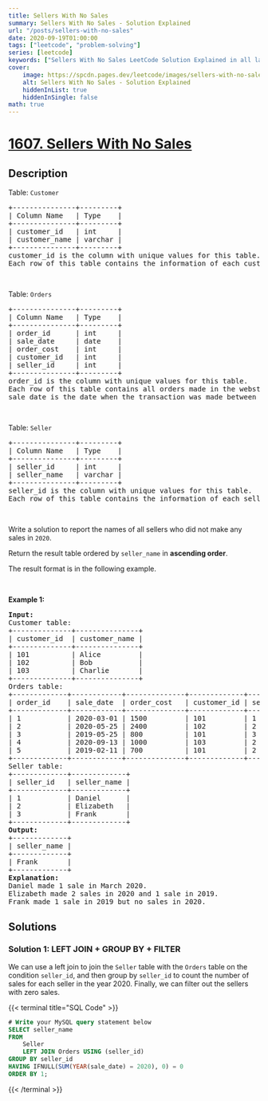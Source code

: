 ```yaml
---
title: Sellers With No Sales
summary: Sellers With No Sales - Solution Explained
url: "/posts/sellers-with-no-sales"
date: 2020-09-19T01:00:00
tags: ["leetcode", "problem-solving"]
series: [leetcode]
keywords: ["Sellers With No Sales LeetCode Solution Explained in all languages", "1607", "leetcode question 1607", "Sellers With No Sales", "LeetCode", "leetcode solution in Python3 C++ Java Go PHP Ruby Swift TypeScript Rust C# JavaScript C", "GeeksforGeeks", "InterviewBit", "Coding Ninjas", "HackerRank", "HackerEarth", "CodeChef", "TopCoder", "AlgoExpert", "freeCodeCamp", "Codeforces", "GitHub", "AtCoder", "Samir Paul"]
cover:
    image: https://spcdn.pages.dev/leetcode/images/sellers-with-no-sales.webp
    alt: Sellers With No Sales - Solution Explained
    hiddenInList: true
    hiddenInSingle: false
math: true
---
```



# [1607. Sellers With No Sales](https://leetcode.com/problems/sellers-with-no-sales)


## Description

<p>Table: <code>Customer</code></p>

<pre>
+---------------+---------+
| Column Name   | Type    |
+---------------+---------+
| customer_id   | int     |
| customer_name | varchar |
+---------------+---------+
customer_id is the column with unique values for this table.
Each row of this table contains the information of each customer in the WebStore.
</pre>

<p>&nbsp;</p>

<p>Table: <code>Orders</code></p>

<pre>
+---------------+---------+
| Column Name   | Type    |
+---------------+---------+
| order_id      | int     |
| sale_date     | date    |
| order_cost    | int     |
| customer_id   | int     |
| seller_id     | int     |
+---------------+---------+
order_id is the column with unique values for this table.
Each row of this table contains all orders made in the webstore.
sale_date is the date when the transaction was made between the customer (customer_id) and the seller (seller_id).
</pre>

<p>&nbsp;</p>

<p>Table: <code>Seller</code></p>

<pre>
+---------------+---------+
| Column Name   | Type    |
+---------------+---------+
| seller_id     | int     |
| seller_name   | varchar |
+---------------+---------+
seller_id is the column with unique values for this table.
Each row of this table contains the information of each seller.
</pre>

<p>&nbsp;</p>

<p>Write a solution to report the names of all sellers who did not make any sales in <code>2020</code>.</p>

<p>Return the result table ordered by <code>seller_name</code> in <strong>ascending order</strong>.</p>

<p>The result format is in the following example.</p>

<p>&nbsp;</p>
<p><strong class="example">Example 1:</strong></p>

<pre>
<strong>Input:</strong> 
Customer table:
+--------------+---------------+
| customer_id  | customer_name |
+--------------+---------------+
| 101          | Alice         |
| 102          | Bob           |
| 103          | Charlie       |
+--------------+---------------+
Orders table:
+-------------+------------+--------------+-------------+-------------+
| order_id    | sale_date  | order_cost   | customer_id | seller_id   |
+-------------+------------+--------------+-------------+-------------+
| 1           | 2020-03-01 | 1500         | 101         | 1           |
| 2           | 2020-05-25 | 2400         | 102         | 2           |
| 3           | 2019-05-25 | 800          | 101         | 3           |
| 4           | 2020-09-13 | 1000         | 103         | 2           |
| 5           | 2019-02-11 | 700          | 101         | 2           |
+-------------+------------+--------------+-------------+-------------+
Seller table:
+-------------+-------------+
| seller_id   | seller_name |
+-------------+-------------+
| 1           | Daniel      |
| 2           | Elizabeth   |
| 3           | Frank       |
+-------------+-------------+
<strong>Output:</strong> 
+-------------+
| seller_name |
+-------------+
| Frank       |
+-------------+
<strong>Explanation:</strong> 
Daniel made 1 sale in March 2020.
Elizabeth made 2 sales in 2020 and 1 sale in 2019.
Frank made 1 sale in 2019 but no sales in 2020.
</pre>

## Solutions

### Solution 1: LEFT JOIN + GROUP BY + FILTER

We can use a left join to join the `Seller` table with the `Orders` table on the condition `seller_id`, and then group by `seller_id` to count the number of sales for each seller in the year $2020$. Finally, we can filter out the sellers with zero sales.

<!-- tabs:start -->

{{< terminal title="SQL Code" >}}
```sql
# Write your MySQL query statement below
SELECT seller_name
FROM
    Seller
    LEFT JOIN Orders USING (seller_id)
GROUP BY seller_id
HAVING IFNULL(SUM(YEAR(sale_date) = 2020), 0) = 0
ORDER BY 1;
```
{{< /terminal >}}

<!-- tabs:end -->

<!-- end -->
